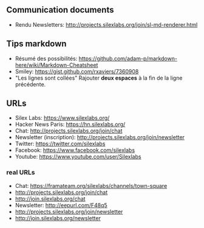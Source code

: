 ## Communication documents

- Rendu Newsletters: http://projects.silexlabs.org/join/sl-md-renderer.html

## Tips markdown

 - Résumé des possibilités: https://github.com/adam-p/markdown-here/wiki/Markdown-Cheatsheet
 - Smiley: https://gist.github.com/rxaviers/7360908
 - "Les lignes sont collées" Rajouter **deux espaces** à la fin de la ligne précédente.

## URLs

- Silex Labs: https://www.silexlabs.org/
- Hacker News Paris: https://hn.silexlabs.org/
- Chat: http://projects.silexlabs.org/join/chat
- Newsletter (inscription): http://projects.silexlabs.org/join/newsletter
- Twitter: https://twitter.com/silexlabs
- Facebook: https://www.facebook.com/silexlabs
- Youtube: https://www.youtube.com/user/Silexlabs

### real URLs

- Chat: https://framateam.org/silexlabs/channels/town-square
 - http://projects.silexlabs.org/join/chat
 - http://join.silexlabs.org/chat
- Newsletter: http://eepurl.com/F48q5
 - http://projects.silexlabs.org/join/newsletter
 - http://join.silexlabs.org/newsletter

